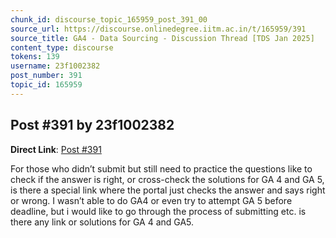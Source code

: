 ```yaml
---
chunk_id: discourse_topic_165959_post_391_00
source_url: https://discourse.onlinedegree.iitm.ac.in/t/165959/391
source_title: GA4 - Data Sourcing - Discussion Thread [TDS Jan 2025]
content_type: discourse
tokens: 139
username: 23f1002382
post_number: 391
topic_id: 165959
---
```


## Post #391 by 23f1002382

**Direct Link**: [Post #391](https://discourse.onlinedegree.iitm.ac.in/t/165959/391)

For those who didn’t submit but still need to practice the questions like to check if the answer is right, or cross-check the solutions for GA 4 and GA 5, is there a special link where the portal just checks the answer and says right or wrong. I wasn’t able to do GA4 or even try to attempt GA 5 before deadline, but i would like to go through the process of submitting etc. is there any link or solutions for GA 4 and GA5.
